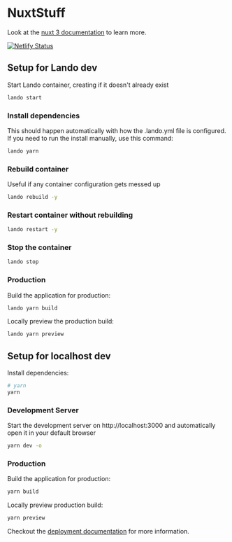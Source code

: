 # NuxtStuff

Look at the [nuxt 3 documentation](https://v3.nuxtjs.org) to learn more.

[![Netlify Status](https://api.netlify.com/api/v1/badges/d3b6aa90-5dcd-4bcc-8e2f-eeba189f3584/deploy-status)](https://app.netlify.com/sites/fluffy-fox-512437/deploys)

## Setup for Lando dev

Start Lando container, creating if it doesn't already exist

```bash
lando start
```

### Install dependencies

This should happen automatically with how the .lando.yml file is configured. If you need to run the install manually, use this command:

```bash
lando yarn
```

### Rebuild container

Useful if any container configuration gets messed up

```bash
lando rebuild -y
```

### Restart container without rebuilding

```bash
lando restart -y
```

### Stop the container

```bash
lando stop
```

### Production

Build the application for production:

```bash
lando yarn build
```

Locally preview the production build:

```bash
lando yarn preview
```

## Setup for localhost dev

Install dependencies:

```bash
# yarn
yarn
```

### Development Server

Start the development server on http://localhost:3000 and automatically open it in your default browser

```bash
yarn dev -o
```

### Production

Build the application for production:

```bash
yarn build
```

Locally preview production build:

```bash
yarn preview
```

Checkout the [deployment documentation](https://v3.nuxtjs.org/guide/deploy/presets) for more information.
